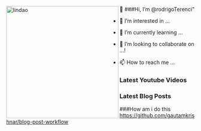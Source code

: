 [<img src="https://user-images.githubusercontent.com/45578535/139143391-128bab2e-015e-452a-9b60-cda397742530.png" width="300px" height="300px" alt="lindao" align="left">][webgitio]
👋 ###Hi, I’m @rodrigoTerenci"
- 👀 I’m interested in ...
- 🌱 I’m currently learning ...
- 💞️ I’m looking to collaborate on ...!

- 📫 How to reach me ...

### Latest Youtube Videos
<!-- YOUTUBE:START -->
<!-- YOUTUBE:END -->

### Latest Blog Posts
<!-- BLOG-POST-LIST:START -->
<!-- BLOG-POST-LIST:END -->

[webgitio]: https://rodrigoterenci.github.io/

###How am i do this
https://github.com/gautamkrishnar/blog-post-workflow
<!---
rodrigoTerenci/rodrigoTerenci is a ✨ special ✨ repository because its `README.md` (this file) appears on your GitHub profile.
You can click the Preview link to take a look at your changes.
--->
